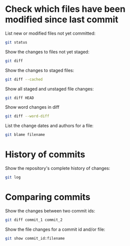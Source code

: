 <h1>Check which files have been modified since last commit</h1>

List new or modified files not yet committed:

```bash
git status
```

Show the changes to files not yet staged:

```bash
git diff
```

Show the changes to staged files:

```bash
git diff --cached
```

Show all staged and unstaged file changes:

```bash
git diff HEAD
```

Show word changes in diff

```bash
git diff --word-diff 
```

List the change dates and authors for a file:

```bash
git blame filename
```

<h1>History of commits</h1>

Show the repository's complete history of changes:

```bash
git log
```

<h1>Comparing commits</h1>

Show the changes between two commit ids:

```bash
git diff commit_1 commit_2
```

Show the file changes for a commit id and/or file:

```bash
git show commit_id:filename
```
